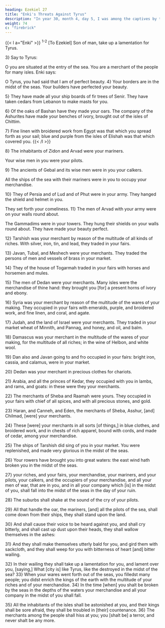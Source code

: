 ```yaml
---
heading: Ezekiel 27
title: "Enki's Threats Against Tyrus"
description: "In year 30, month 4, day 5, I was among the captives by the river of Chebar"
weight: 74
c: "firebrick"
---
```



{{< l a="Enki" >}}
<sup>1-2</sup> [To Ezekiel] Son of man, take up a lamentation for Tyrus.

3} Say to Tyrus:

O you are situated at the entry of the sea. You are a merchant of the people for many isles. Enki says:

O Tyrus, you had said that I am of perfect beauty. 4} Your borders are in the midst of the seas. Your builders have perfected your beauty. 

5} They have made all your ship boards of fir trees of Senir. They have taken cedars from Lebanon to make masts for you. 

6} Of the oaks of Bashan have they made your oars. The company of the Ashurites have made your benches of ivory, brought out of the isles of Chittim. 

7} Fine linen with broidered work from Egypt was that which you spread forth as your sail; blue and purple from the isles of Elishah was that which covered you.
{{< /l >}}


8} The inhabitants of Zidon and Arvad were your mariners.

Your wise men in you were your pilots. 

9} The ancients of Gebal and its wise men were in you your calkers.

All the ships of the sea with their mariners were in you to occupy your merchandise. 

10} They of Persia and of Lud and of Phut were in your army. They hanged the shield and helmet in you.

They set forth your comeliness. 11} The men of Arvad with your army were on your walls round about. 

The Gammadims were in your towers. They hung their shields on your walls round about. They have made your beauty perfect.

12} Tarshish was your merchant by reason of the multitude of all kinds of riches. With silver, iron, tin, and lead, they traded in your fairs. 

13} Javan, Tubal, and Meshech were your merchants. They traded the persons of men and vessels of brass in your market. 

14} They of the house of Togarmah traded in your fairs with horses and horsemen and mules. 

15} The men of Dedan were your merchants. Many isles were the merchandise of thine hand: they brought you [for] a present horns of ivory and ebony. 

16} Syria was your merchant by reason of the multitude of the wares of your making. They occupied in your fairs with emeralds, purple, and broidered work, and fine linen, and coral, and agate. 

17} Judah, and the land of Israel were your merchants. They traded in your market wheat of Minnith, and Pannag, and honey, and oil, and balm.

18} Damascus was your merchant in the multitude of the wares of your making, for the multitude of all riches; in the wine of Helbon, and white wool. 

19} Dan also and Javan going to and fro occupied in your fairs: bright iron, cassia, and calamus, were in your market. 

20} Dedan was your merchant in precious clothes for chariots. 

21} Arabia, and all the princes of Kedar, they occupied with you in lambs, and rams, and goats: in these were they your merchants. 

22} The merchants of Sheba and Raamah were yours. They occupied in your fairs with chief of all spices, and with all precious stones, and gold. 

23} Haran, and Canneh, and Eden, the merchants of Sheba, Asshur, [and] Chilmad, [were] your merchants.

24} These [were] your merchants in all sorts [of things,] in blue clothes, and broidered work, and in chests of rich apparel, bound with cords, and made of cedar, among your merchandise. 

25} The ships of Tarshish did sing of you in your market. You were replenished, and made very glorious in the midst of the seas. 

26} Your rowers have brought you into great waters: the east wind hath broken you in the midst of the seas.

 27} your riches, and your fairs, your merchandise, your mariners, and your pilots, your calkers, and the occupiers of your merchandise, and all your men of war, that are in you, and in all your company which [is] in the midst of you, shall fall into the midst of the seas in the day of your ruin. 

 28} The suburbs shall shake at the sound of the cry of your pilots. 

 29} All that handle the oar, the mariners, [and] all the pilots of the sea, shall come down from their ships, they shall stand upon the land.

30} And shall cause their voice to be heard against you, and shall cry bitterly, and shall cast up dust upon their heads, they shall wallow themselves in the ashes: 

31} And they shall make themselves utterly bald for you, and gird them with sackcloth, and they shall weep for you with bitterness of heart [and] bitter wailing. 

32} In their wailing they shall take up a lamentation for you, and lament over you, [saying,] What [city is] like Tyrus, like the destroyed in the midst of the sea? 33} When your wares went forth out of the seas, you filledst many people; you didst enrich the kings of the earth with the multitude of your riches and of your merchandise. 34} In the time [when] you shalt be broken by the seas in the depths of the waters your merchandise and all your company in the midst of you shall fall. 

35} All the inhabitants of the isles shall be astonished at you, and their kings shall be sore afraid, they shall be troubled in [their] countenance. 36} The merchants among the people shall hiss at you; you [shalt be] a terror, and never shalt be any more.
